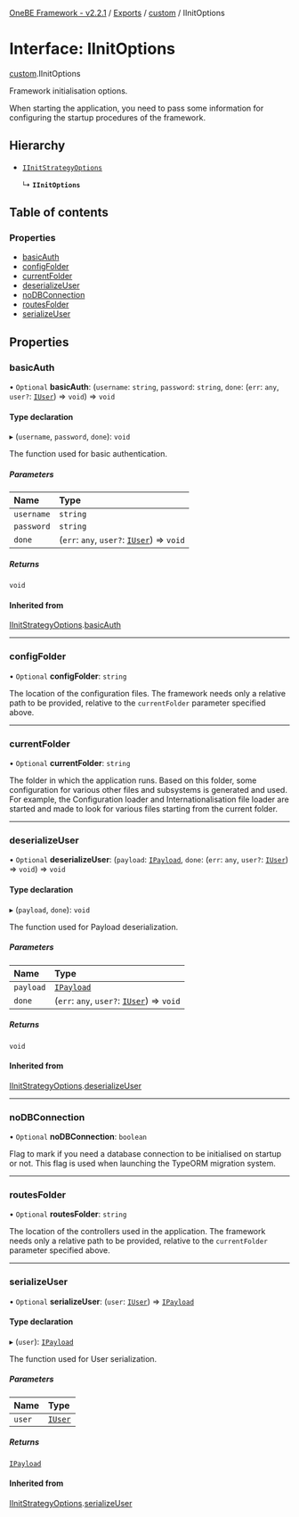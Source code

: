 [OneBE Framework - v2.2.1](../README.md) / [Exports](../modules.md) / [custom](../modules/custom.md) / IInitOptions

# Interface: IInitOptions

[custom](../modules/custom.md).IInitOptions

Framework initialisation options.

When starting the application, you need to pass some information
for configuring the startup procedures of the framework.

## Hierarchy

- [`IInitStrategyOptions`](Authentication_Passport.IInitStrategyOptions.md)

  ↳ **`IInitOptions`**

## Table of contents

### Properties

- [basicAuth](custom.IInitOptions.md#basicauth)
- [configFolder](custom.IInitOptions.md#configfolder)
- [currentFolder](custom.IInitOptions.md#currentfolder)
- [deserializeUser](custom.IInitOptions.md#deserializeuser)
- [noDBConnection](custom.IInitOptions.md#nodbconnection)
- [routesFolder](custom.IInitOptions.md#routesfolder)
- [serializeUser](custom.IInitOptions.md#serializeuser)

## Properties

### basicAuth

• `Optional` **basicAuth**: (`username`: `string`, `password`: `string`, `done`: (`err`: `any`, `user?`: [`IUser`](Authentication_IUser.IUser.md)) => `void`) => `void`

#### Type declaration

▸ (`username`, `password`, `done`): `void`

The function used for basic authentication.

##### Parameters

| Name | Type |
| :------ | :------ |
| `username` | `string` |
| `password` | `string` |
| `done` | (`err`: `any`, `user?`: [`IUser`](Authentication_IUser.IUser.md)) => `void` |

##### Returns

`void`

#### Inherited from

[IInitStrategyOptions](Authentication_Passport.IInitStrategyOptions.md).[basicAuth](Authentication_Passport.IInitStrategyOptions.md#basicauth)

___

### configFolder

• `Optional` **configFolder**: `string`

The location of the configuration files. The framework needs only a
relative path to be provided, relative to the `currentFolder` parameter
specified above.

___

### currentFolder

• `Optional` **currentFolder**: `string`

The folder in which the application runs. Based on this folder,
some configuration for various other files and subsystems is generated
and used. For example, the Configuration loader and Internationalisation
file loader are started and made to look for various files starting from
the current folder.

___

### deserializeUser

• `Optional` **deserializeUser**: (`payload`: [`IPayload`](Authentication_IPayload.IPayload.md), `done`: (`err`: `any`, `user?`: [`IUser`](Authentication_IUser.IUser.md)) => `void`) => `void`

#### Type declaration

▸ (`payload`, `done`): `void`

The function used for Payload deserialization.

##### Parameters

| Name | Type |
| :------ | :------ |
| `payload` | [`IPayload`](Authentication_IPayload.IPayload.md) |
| `done` | (`err`: `any`, `user?`: [`IUser`](Authentication_IUser.IUser.md)) => `void` |

##### Returns

`void`

#### Inherited from

[IInitStrategyOptions](Authentication_Passport.IInitStrategyOptions.md).[deserializeUser](Authentication_Passport.IInitStrategyOptions.md#deserializeuser)

___

### noDBConnection

• `Optional` **noDBConnection**: `boolean`

Flag to mark if you need a database connection to be initialised
on startup or not. This flag is used when launching the TypeORM
migration system.

___

### routesFolder

• `Optional` **routesFolder**: `string`

The location of the controllers used in the application. The framework
needs only a relative path to be provided, relative to the `currentFolder`
parameter specified above.

___

### serializeUser

• `Optional` **serializeUser**: (`user`: [`IUser`](Authentication_IUser.IUser.md)) => [`IPayload`](Authentication_IPayload.IPayload.md)

#### Type declaration

▸ (`user`): [`IPayload`](Authentication_IPayload.IPayload.md)

The function used for User serialization.

##### Parameters

| Name | Type |
| :------ | :------ |
| `user` | [`IUser`](Authentication_IUser.IUser.md) |

##### Returns

[`IPayload`](Authentication_IPayload.IPayload.md)

#### Inherited from

[IInitStrategyOptions](Authentication_Passport.IInitStrategyOptions.md).[serializeUser](Authentication_Passport.IInitStrategyOptions.md#serializeuser)
